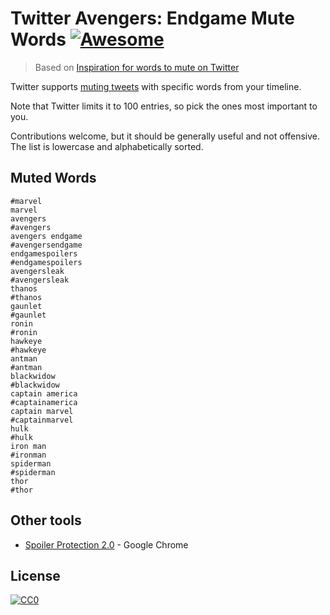 # Twitter Avengers: Endgame Mute Words [![Awesome](https://awesome.re/badge.svg)](https://awesome.re)

> Based on [Inspiration for words to mute on Twitter](https://github.com/sindresorhus/twitter-mute-words)

Twitter supports [muting tweets](https://twitter.com/settings/muted_keywords) with specific words from your timeline.

Note that Twitter limits it to 100 entries, so pick the ones most important to you.

Contributions welcome, but it should be generally useful and not offensive. The list is lowercase and alphabetically sorted.


## Muted Words

```
#marvel
marvel
avengers
#avengers
avengers endgame
#avengersendgame
endgamespoilers
#endgamespoilers
avengersleak
#avengersleak
thanos
#thanos
gaunlet
#gaunlet
ronin
#ronin
hawkeye
#hawkeye
antman
#antman
blackwidow
#blackwidow
captain america
#captainamerica
captain marvel
#captainmarvel
hulk
#hulk
iron man
#ironman
spiderman
#spiderman
thor
#thor
```

## Other tools

- [Spoiler Protection 2.0](https://chrome.google.com/webstore/detail/spoiler-protection-20/eelacikjiplnmdingehjfdjcfegclmkg/related?hl=en-US) - Google Chrome


## License

[![CC0](http://mirrors.creativecommons.org/presskit/buttons/88x31/svg/cc-zero.svg)](https://creativecommons.org/publicdomain/zero/1.0/)

